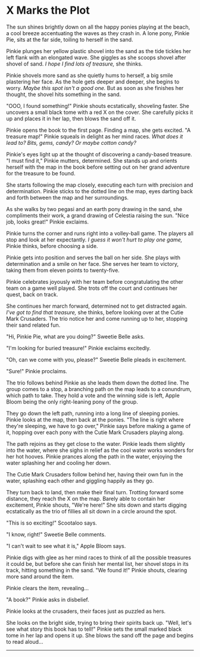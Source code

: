 # X Marks the Plot

The sun shines brightly down on all the happy ponies playing at the beach, a cool breeze accentuating the waves as they crash in. A lone pony, Pinkie Pie, sits at the far side, toiling to herself in the sand.

Pinkie plunges her yellow plastic shovel into the sand as the tide tickles her left flank with an elongated wave. She giggles as she scoops shovel after shovel of sand. *I hope I find lots of treasure,* she thinks.

Pinkie shovels more sand as she quietly hums to herself, a big smile plastering her face. As the hole gets deeper and deeper, she begins to worry. *Maybe this spot isn't a good one.* But as soon as she finishes her thought, the shovel hits something in the sand.

"OOO, I found something!" Pinkie shouts ecstatically, shoveling faster. She uncovers a small black tome with a red X on the cover. She carefully picks it up and places it in her lap, then blows the sand off it.

Pinkie opens the book to the first page. Finding a map, she gets excited. "A treasure map!" Pinkie squeals in delight as her mind races. *What does it lead to? Bits, gems, candy? Or maybe cotton candy?*

Pinkie's eyes light up at the thought of discovering a candy-based treasure. "I must find it," Pinkie mutters, determined. She stands up and orients herself with the map in the book before setting out on her grand adventure for the treasure to be found.

She starts following the map closely, executing each turn with precision and determination. Pinkie sticks to the dotted line on the map, eyes darting back and forth between the map and her surroundings.

As she walks by two pegasi and an earth pony drawing in the sand, she compliments their work, a grand drawing of Celestia raising the sun. "Nice job, looks great!" Pinkie exclaims.

Pinkie turns the corner and runs right into a volley-ball game. The players all stop and look at her expectantly. *I guess it won't hurt to play one game,* Pinkie thinks, before choosing a side.

Pinkie gets into position and serves the ball on her side. She plays with determination and a smile on her face. She serves her team to victory, taking them from eleven points to twenty-five.

Pinkie celebrates joyously with her team before congratulating the other team on a game well played. She trots off the court and continues her quest, back on track.

She continues her march forward, determined not to get distracted again. *I've got to find that treasure,* she thinks, before looking over at the Cutie Mark Crusaders. The trio notice her and come running up to her, stopping their sand related fun.

"Hi, Pinkie Pie, what are you doing?" Sweetie Belle asks.

"I'm looking for buried treasure!" Pinkie exclaims excitedly.

"Oh, can we come with you, please?" Sweetie Belle pleads in excitement.

"Sure!" Pinkie proclaims.

The trio follows behind Pinkie as she leads them down the dotted line. The group comes to a stop, a branching path on the map leads to a conundrum, which path to take. They hold a vote and the winning side is left, Apple Bloom being the only right-leaning pony of the group.

They go down the left path, running into a long line of sleeping ponies. Pinkie looks at the map, then back at the ponies. "The line is right where they're sleeping, we have to go over," Pinkie says before making a game of it, hopping over each pony with the Cutie Mark Crusaders playing along.

The path rejoins as they get close to the water. Pinkie leads them slightly into the water, where she sighs in relief as the cool water works wonders for her hot hooves. Pinkie prances along the path in the water, enjoying the water splashing her and cooling her down.

The Cutie Mark Crusaders follow behind her, having their own fun in the water, splashing each other and giggling happily as they go.

They turn back to land, then make their final turn. Trotting forward some distance, they reach the X on the map. Barely able to contain her excitement, Pinkie shouts, "We're here!" She sits down and starts digging ecstatically as the trio of fillies all sit down in a circle around the spot.

"This is so exciting!" Scootaloo says.

"I know, right!" Sweetie Belle comments.

"I can't wait to see what it is," Apple Bloom says.

Pinkie digs with glee as her mind races to think of all the possible treasures it could be, but before she can finish her mental list, her shovel stops in its track, hitting something in the sand. "We found it!" Pinkie shouts, clearing more sand around the item.

Pinkie clears the item, revealing…

"A book?" Pinkie asks in disbelief.

Pinkie looks at the crusaders, their faces just as puzzled as hers.

She looks on the bright side, trying to bring their spirits back up. "Well, let's see what story this book has to tell!" Pinkie sets the small marked black tome in her lap and opens it up. She blows the sand off the page and begins to read aloud…

***

